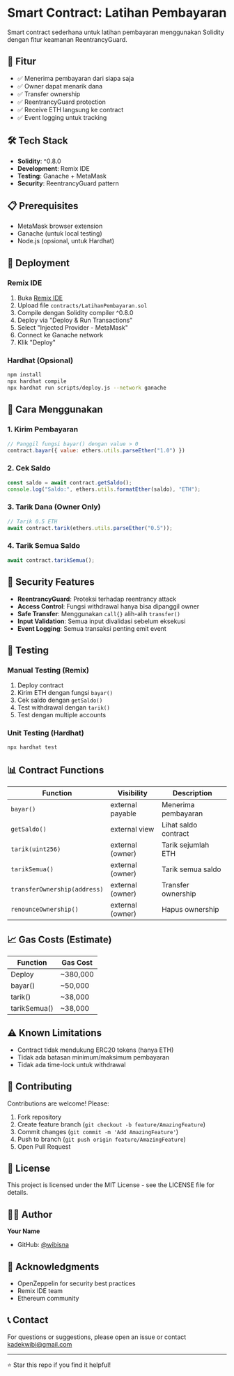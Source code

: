 
# Smart Contract: Latihan Pembayaran

Smart contract sederhana untuk latihan pembayaran menggunakan Solidity dengan fitur keamanan ReentrancyGuard.

## 🎯 Fitur

- ✅ Menerima pembayaran dari siapa saja
- ✅ Owner dapat menarik dana
- ✅ Transfer ownership
- ✅ ReentrancyGuard protection
- ✅ Receive ETH langsung ke contract
- ✅ Event logging untuk tracking

## 🛠️ Tech Stack

- **Solidity**: ^0.8.0
- **Development**: Remix IDE
- **Testing**: Ganache + MetaMask
- **Security**: ReentrancyGuard pattern

## 📋 Prerequisites

- MetaMask browser extension
- Ganache (untuk local testing)
- Node.js (opsional, untuk Hardhat)

## 🚀 Deployment

### Remix IDE

1. Buka [Remix IDE](https://remix.ethereum.org)
2. Upload file `contracts/LatihanPembayaran.sol`
3. Compile dengan Solidity compiler ^0.8.0
4. Deploy via "Deploy & Run Transactions"
5. Select "Injected Provider - MetaMask"
6. Connect ke Ganache network
7. Klik "Deploy"

### Hardhat (Opsional)

```bash
npm install
npx hardhat compile
npx hardhat run scripts/deploy.js --network ganache
```

## 📖 Cara Menggunakan

### 1. Kirim Pembayaran

```javascript
// Panggil fungsi bayar() dengan value > 0
contract.bayar({ value: ethers.utils.parseEther("1.0") })
```

### 2. Cek Saldo

```javascript
const saldo = await contract.getSaldo();
console.log("Saldo:", ethers.utils.formatEther(saldo), "ETH");
```

### 3. Tarik Dana (Owner Only)

```javascript
// Tarik 0.5 ETH
await contract.tarik(ethers.utils.parseEther("0.5"));
```

### 4. Tarik Semua Saldo

```javascript
await contract.tarikSemua();
```

## 🔐 Security Features

- **ReentrancyGuard**: Proteksi terhadap reentrancy attack
- **Access Control**: Fungsi withdrawal hanya bisa dipanggil owner
- **Safe Transfer**: Menggunakan `call{}` alih-alih `transfer()`
- **Input Validation**: Semua input divalidasi sebelum eksekusi
- **Event Logging**: Semua transaksi penting emit event

## 🧪 Testing

### Manual Testing (Remix)

1. Deploy contract
2. Kirim ETH dengan fungsi `bayar()`
3. Cek saldo dengan `getSaldo()`
4. Test withdrawal dengan `tarik()`
5. Test dengan multiple accounts

### Unit Testing (Hardhat)

```bash
npx hardhat test
```

## 📊 Contract Functions

| Function | Visibility | Description |
|----------|-----------|-------------|
| `bayar()` | external payable | Menerima pembayaran |
| `getSaldo()` | external view | Lihat saldo contract |
| `tarik(uint256)` | external (owner) | Tarik sejumlah ETH |
| `tarikSemua()` | external (owner) | Tarik semua saldo |
| `transferOwnership(address)` | external (owner) | Transfer ownership |
| `renounceOwnership()` | external (owner) | Hapus ownership |

## 📈 Gas Costs (Estimate)

| Function | Gas Cost |
|----------|----------|
| Deploy | ~380,000 |
| bayar() | ~50,000 |
| tarik() | ~38,000 |
| tarikSemua() | ~38,000 |

## ⚠️ Known Limitations

- Contract tidak mendukung ERC20 tokens (hanya ETH)
- Tidak ada batasan minimum/maksimum pembayaran
- Tidak ada time-lock untuk withdrawal

## 🤝 Contributing

Contributions are welcome! Please:

1. Fork repository
2. Create feature branch (`git checkout -b feature/AmazingFeature`)
3. Commit changes (`git commit -m 'Add AmazingFeature'`)
4. Push to branch (`git push origin feature/AmazingFeature`)
5. Open Pull Request

## 📄 License

This project is licensed under the MIT License - see the LICENSE file for details.

## 👨‍💻 Author

**Your Name**
- GitHub: [@wibisna](https://github.com/wibisna)

## 🙏 Acknowledgments

- OpenZeppelin for security best practices
- Remix IDE team
- Ethereum community

## 📞 Contact

For questions or suggestions, please open an issue or contact [kadekwibi@gmail.com](kadekwibi@gmail.com)

---

⭐ Star this repo if you find it helpful!
